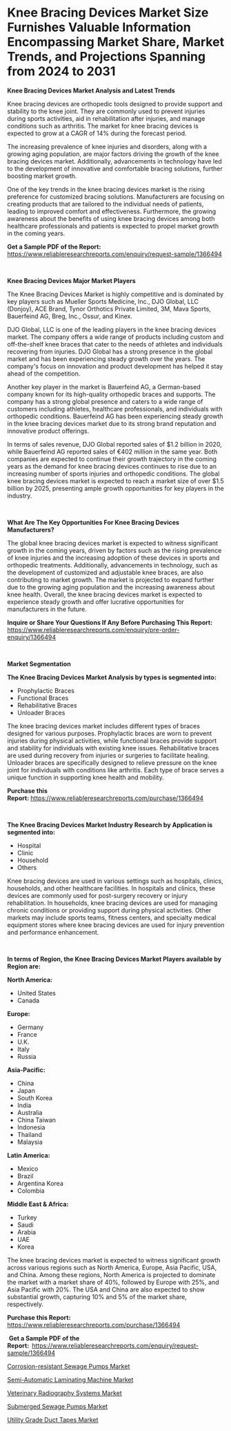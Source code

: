 <p><h1>Knee Bracing Devices Market Size Furnishes Valuable Information Encompassing Market Share, Market Trends, and Projections Spanning from 2024 to 2031</h1></p><p><strong>Knee Bracing Devices Market Analysis and Latest Trends</strong></p>
<p><p>Knee bracing devices are orthopedic tools designed to provide support and stability to the knee joint. They are commonly used to prevent injuries during sports activities, aid in rehabilitation after injuries, and manage conditions such as arthritis. The market for knee bracing devices is expected to grow at a CAGR of 14% during the forecast period. </p><p>The increasing prevalence of knee injuries and disorders, along with a growing aging population, are major factors driving the growth of the knee bracing devices market. Additionally, advancements in technology have led to the development of innovative and comfortable bracing solutions, further boosting market growth. </p><p>One of the key trends in the knee bracing devices market is the rising preference for customized bracing solutions. Manufacturers are focusing on creating products that are tailored to the individual needs of patients, leading to improved comfort and effectiveness. Furthermore, the growing awareness about the benefits of using knee bracing devices among both healthcare professionals and patients is expected to propel market growth in the coming years.</p></p>
<p><strong>Get a Sample PDF of the Report:&nbsp;</strong> <a href="https://www.reliableresearchreports.com/enquiry/request-sample/1366494">https://www.reliableresearchreports.com/enquiry/request-sample/1366494</a></p>
<p>&nbsp;</p>
<p><strong>Knee Bracing Devices Major Market Players</strong></p>
<p><p>The Knee Bracing Devices Market is highly competitive and is dominated by key players such as Mueller Sports Medicine, Inc., DJO Global, LLC (Donjoy), ACE Brand, Tynor Orthotics Private Limited, 3M, Mava Sports, Bauerfeind AG, Breg, Inc., Ossur, and Kinex.</p><p>DJO Global, LLC is one of the leading players in the knee bracing devices market. The company offers a wide range of products including custom and off-the-shelf knee braces that cater to the needs of athletes and individuals recovering from injuries. DJO Global has a strong presence in the global market and has been experiencing steady growth over the years. The company's focus on innovation and product development has helped it stay ahead of the competition.</p><p>Another key player in the market is Bauerfeind AG, a German-based company known for its high-quality orthopedic braces and supports. The company has a strong global presence and caters to a wide range of customers including athletes, healthcare professionals, and individuals with orthopedic conditions. Bauerfeind AG has been experiencing steady growth in the knee bracing devices market due to its strong brand reputation and innovative product offerings.</p><p>In terms of sales revenue, DJO Global reported sales of $1.2 billion in 2020, while Bauerfeind AG reported sales of €402 million in the same year. Both companies are expected to continue their growth trajectory in the coming years as the demand for knee bracing devices continues to rise due to an increasing number of sports injuries and orthopedic conditions. The global knee bracing devices market is expected to reach a market size of over $1.5 billion by 2025, presenting ample growth opportunities for key players in the industry.</p></p>
<p>&nbsp;</p>
<p><strong>What Are The Key Opportunities For Knee Bracing Devices Manufacturers?</strong></p>
<p><p>The global knee bracing devices market is expected to witness significant growth in the coming years, driven by factors such as the rising prevalence of knee injuries and the increasing adoption of these devices in sports and orthopedic treatments. Additionally, advancements in technology, such as the development of customized and adjustable knee braces, are also contributing to market growth. The market is projected to expand further due to the growing aging population and the increasing awareness about knee health. Overall, the knee bracing devices market is expected to experience steady growth and offer lucrative opportunities for manufacturers in the future.</p></p>
<p><strong>Inquire or Share Your Questions If Any Before Purchasing This Report:</strong> <a href="https://www.reliableresearchreports.com/enquiry/pre-order-enquiry/1366494">https://www.reliableresearchreports.com/enquiry/pre-order-enquiry/1366494</a></p>
<p>&nbsp;</p>
<p><strong>Market Segmentation</strong></p>
<p><strong>The Knee Bracing Devices Market Analysis by types is segmented into:</strong></p>
<p><ul><li>Prophylactic Braces</li><li>Functional Braces</li><li>Rehabilitative Braces</li><li>Unloader Braces</li></ul></p>
<p><p>The knee bracing devices market includes different types of braces designed for various purposes. Prophylactic braces are worn to prevent injuries during physical activities, while functional braces provide support and stability for individuals with existing knee issues. Rehabilitative braces are used during recovery from injuries or surgeries to facilitate healing. Unloader braces are specifically designed to relieve pressure on the knee joint for individuals with conditions like arthritis. Each type of brace serves a unique function in supporting knee health and mobility.</p></p>
<p><strong>Purchase this Report:&nbsp;</strong><a href="https://www.reliableresearchreports.com/purchase/1366494">https://www.reliableresearchreports.com/purchase/1366494</a></p>
<p>&nbsp;</p>
<p><strong>The Knee Bracing Devices Market Industry Research by Application is segmented into:</strong></p>
<p><ul><li>Hospital</li><li>Clinic</li><li>Household</li><li>Others</li></ul></p>
<p><p>Knee bracing devices are used in various settings such as hospitals, clinics, households, and other healthcare facilities. In hospitals and clinics, these devices are commonly used for post-surgery recovery or injury rehabilitation. In households, knee bracing devices are used for managing chronic conditions or providing support during physical activities. Other markets may include sports teams, fitness centers, and specialty medical equipment stores where knee bracing devices are used for injury prevention and performance enhancement.</p></p>
<p>&nbsp;</p>
<p><strong>In terms of Region, the Knee Bracing Devices Market Players available by Region are:</strong></p>
<p>
    <p> <strong> North America: </strong>
        <ul>
            <li>United States</li>
            <li>Canada</li>
        </ul>
        </p> 
    <p> <strong> Europe: </strong>
        <ul>
            <li>Germany</li>
            <li>France</li>
            <li>U.K.</li>
            <li>Italy</li>
            <li>Russia</li>
        </ul>
        </p> 
    <p> <strong> Asia-Pacific: </strong>
        <ul>
            <li>China</li>
            <li>Japan</li>
            <li>South Korea</li>
            <li>India</li>
            <li>Australia</li>
            <li>China Taiwan</li>
            <li>Indonesia</li>
            <li>Thailand</li>
            <li>Malaysia</li>
        </ul>
        </p> 
    <p> <strong> Latin America: </strong>
        <ul>
            <li>Mexico</li>
            <li>Brazil</li>
            <li>Argentina Korea</li>
            <li>Colombia</li>
        </ul>
        </p> 
    <p> <strong> Middle East & Africa: </strong>
        <ul>
            <li>Turkey</li>
            <li>Saudi</li>
            <li>Arabia</li>
            <li>UAE</li>
            <li>Korea</li>
        </ul>
    </p>
    </p>
<p><p>The knee bracing devices market is expected to witness significant growth across various regions such as North America, Europe, Asia Pacific, USA, and China. Among these regions, North America is projected to dominate the market with a market share of 40%, followed by Europe with 25%, and Asia Pacific with 20%. The USA and China are also expected to show substantial growth, capturing 10% and 5% of the market share, respectively.</p></p>
<p><strong>Purchase this Report: </strong><a href="https://www.reliableresearchreports.com/purchase/1366494">https://www.reliableresearchreports.com/purchase/1366494</a></p>
<p>&nbsp;<strong>Get a Sample PDF of the Report:&nbsp;&nbsp;</strong><a href="https://www.reliableresearchreports.com/enquiry/request-sample/1366494">https://www.reliableresearchreports.com/enquiry/request-sample/1366494</a></p>
<p><strong></strong></p>
<p><p><a href="https://medium.com/p/e73e3abc55da/edit">Corrosion-resistant Sewage Pumps Market</a></p><p><a href="https://medium.com/p/86940971ae9a/edit">Semi-Automatic Laminating Machine Market</a></p><p><a href="https://github.com/kufem1/Market-Research-Report-List-1/blob/main/veterinary-radiography-systems-market.md">Veterinary Radiography Systems Market</a></p><p><a href="https://medium.com/p/f7ab69386f41/edit">Submerged Sewage Pumps Market</a></p><p><a href="https://github.com/kosella/Market-Research-Report-List-1/blob/main/utility-grade-duct-tapes-market.md">Utility Grade Duct Tapes Market</a></p></p>